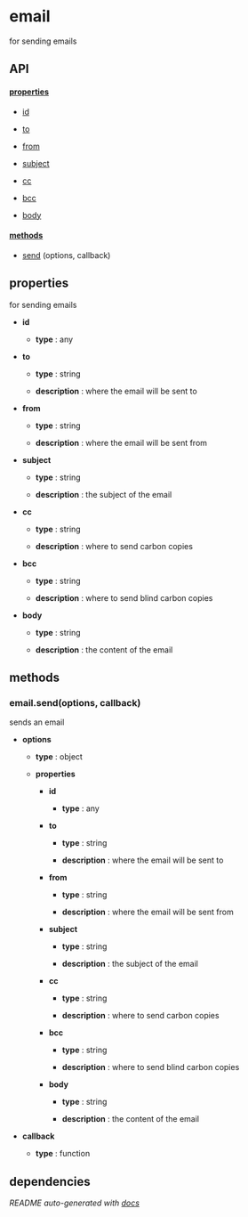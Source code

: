 # email

for sending emails

## API

#### [properties](#email-properties)

  - [id](#email-properties-id)

  - [to](#email-properties-to)

  - [from](#email-properties-from)

  - [subject](#email-properties-subject)

  - [cc](#email-properties-cc)

  - [bcc](#email-properties-bcc)

  - [body](#email-properties-body)


#### [methods](#email-methods)

  - [send](#email-methods-send) (options, callback)


<a name="email-properties"></a>

## properties 
for sending emails

- **id** 

  - **type** : any

- **to** 

  - **type** : string

  - **description** : where the email will be sent to

- **from** 

  - **type** : string

  - **description** : where the email will be sent from

- **subject** 

  - **type** : string

  - **description** : the subject of the email

- **cc** 

  - **type** : string

  - **description** : where to send carbon copies

- **bcc** 

  - **type** : string

  - **description** : where to send blind carbon copies

- **body** 

  - **type** : string

  - **description** : the content of the email


<a name="email-methods"></a>

## methods

<a name="email-methods-send"></a> 

### email.send(options, callback)

sends an email

- **options** 

  - **type** : object

  - **properties**

    - **id** 

      - **type** : any

    - **to** 

      - **type** : string

      - **description** : where the email will be sent to

    - **from** 

      - **type** : string

      - **description** : where the email will be sent from

    - **subject** 

      - **type** : string

      - **description** : the subject of the email

    - **cc** 

      - **type** : string

      - **description** : where to send carbon copies

    - **bcc** 

      - **type** : string

      - **description** : where to send blind carbon copies

    - **body** 

      - **type** : string

      - **description** : the content of the email

- **callback** 

  - **type** : function


## dependencies 

*README auto-generated with [docs](https://github.com/bigcompany/resources/tree/master/docs)*